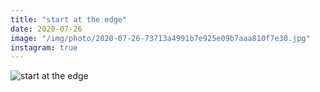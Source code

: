 ```yaml
---
title: "start at the edge"
date: 2020-07-26
image: "/img/photo/2020-07-26-73713a4991b7e925e09b7aaa810f7e30.jpg"
instagram: true
---
```


![start at the edge](/img/photo/2020-07-26-73713a4991b7e925e09b7aaa810f7e30.jpg)

